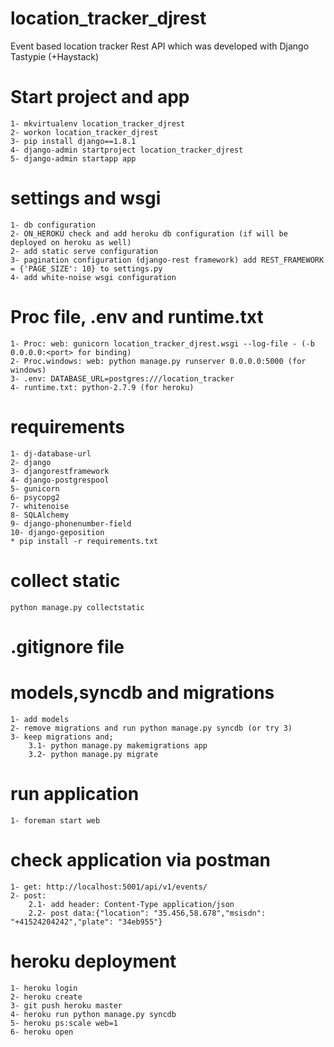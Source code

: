 # location_tracker_djrest
Event based location tracker Rest API which was developed with Django Tastypie (+Haystack)

# Start project and app
    1- mkvirtualenv location_tracker_djrest
    2- workon location_tracker_djrest
    3- pip install django==1.8.1
    4- django-admin startproject location_tracker_djrest
    5- django-admin startapp app

# settings and wsgi
    1- db configuration
    2- ON_HEROKU check and add heroku db configuration (if will be deployed on heroku as well)
    2- add static serve configuration
    3- pagination configuration (django-rest framework) add REST_FRAMEWORK = {'PAGE_SIZE': 10} to settings.py
    4- add white-noise wsgi configuration

# Proc file, .env and runtime.txt
    1- Proc: web: gunicorn location_tracker_djrest.wsgi --log-file - (-b 0.0.0.0:<port> for binding)
    2- Proc.windows: web: python manage.py runserver 0.0.0.0:5000 (for windows)
    3- .env: DATABASE_URL=postgres:///location_tracker
    4- runtime.txt: python-2.7.9 (for heroku)

# requirements
    1- dj-database-url
    2- django
    3- djangorestframework
    4- django-postgrespool
    5- gunicorn
    6- psycopg2
    7- whitenoise
    8- SQLAlchemy
    9- django-phonenumber-field
    10- django-geposition
    * pip install -r requirements.txt

# collect static
    python manage.py collectstatic

# .gitignore file

# models,syncdb and migrations
    1- add models
    2- remove migrations and run python manage.py syncdb (or try 3)
    3- keep migrations and;
        3.1- python manage.py makemigrations app
        3.2- python manage.py migrate

# run application
    1- foreman start web

# check application via postman
    1- get: http://localhost:5001/api/v1/events/
    2- post:
        2.1- add header: Content-Type application/json
        2.2- post data:{"location": "35.456,58.678","msisdn": "+41524204242","plate": "34eb955"}

# heroku deployment
    1- heroku login
    2- heroku create
    3- git push heroku master
    4- heroku run python manage.py syncdb
    5- heroku ps:scale web=1
    6- heroku open